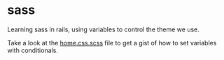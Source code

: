 sass
====

Learning sass in rails, using variables to control the theme we use.

Take a look at the [home.css.scss](https://github.com/amoralesus/sass/blob/master/learning_sass/app/assets/stylesheets/home.css.scss) file to get a gist of how to set variables with conditionals.
